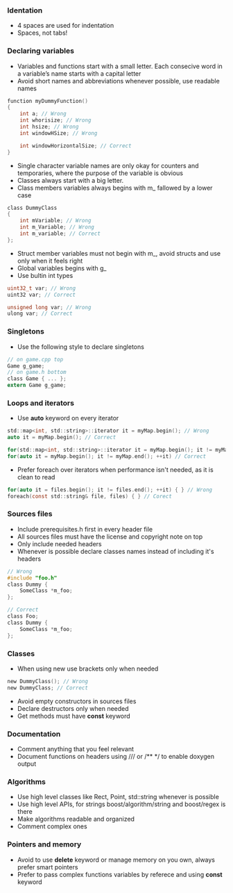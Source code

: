 ### Identation
* 4 spaces are used for indentation
* Spaces, not tabs!

### Declaring variables
* Variables and functions start with a small letter. Each consecive word in a variable’s
name starts with a capital letter
* Avoid short names and abbreviations whenever possible, use readable names

```C
function myDummyFunction()
{
    int a; // Wrong
    int whorisize; // Wrong
    int hsize; // Wrong
    int windowHSize; // Wrong

    int windowHorizontalSize; // Correct
}
```

* Single character variable names are only okay for counters and temporaries, where the purpose of the variable is obvious
* Classes always start with a big letter.
* Class members variables always begins with m_ fallowed by a lower case

```C
class DummyClass
{
    int mVariable; // Wrong
    int m_Variable; // Wrong
    int m_variable; // Correct
};
```

* Struct member variables must not begin with m_, avoid structs and use only when it feels right
* Global variables begins with g_
* Use bultin int types

```C
uint32_t var; // Wrong
uint32 var; // Correct

unsigned long var; // Wrong
ulong var; // Correct
```

### Singletons
* Use the following style to declare singletons

```C
// on game.cpp top
Game g_game;
// on game.h bottom
class Game { ... };
extern Game g_game;
```

### Loops and iterators
* Use **auto** keyword on every iterator

```C
std::map<int, std::string>::iterator it = myMap.begin(); // Wrong
auto it = myMap.begin(); // Correct

for(std::map<int, std::string>::iterator it = myMap.begin(); it != myMap.end(); it++) // Wrong
for(auto it = myMap.begin(); it != myMap.end(); ++it) // Correct
```

* Prefer foreach over iterators when performance isn't needed, as it is clean to read

```C
for(auto it = files.begin(); it != files.end(); ++it) { } // Wrong
foreach(const std::string& file, files) { } // Corect
```

### Sources files
* Include prerequisites.h first in every header file
* All sources files must have the license and copyright note on top
* Only include needed headers
* Whenever is possible declare classes names instead of including it's headers

```C
// Wrong
#include "foo.h"
class Dummy {
    SomeClass *m_foo;
};

// Correct
class Foo;
class Dummy {
    SomeClass *m_foo;
};
```

### Classes
* When using new use brackets only when needed

```C
new DummyClass(); // Wrong
new DummyClass; // Correct
```

* Avoid empty constructors in sources files
* Declare destructors only when needed
* Get methods must have **const** keyword

### Documentation
* Comment anything that you feel relevant
* Document functions on headers using /// or /** */ to enable doxygen output

### Algorithms
* Use high level classes like Rect, Point, std::string whenever is possible
* Use high level APIs, for strings boost/algorithm/string and boost/regex is there
* Make algorithms readable and organized
* Comment complex ones

### Pointers and memory
* Avoid to use **delete** keyword or manage memory on you own, always prefer smart pointers
* Prefer to pass complex functions variables by referece and using **const** keyword